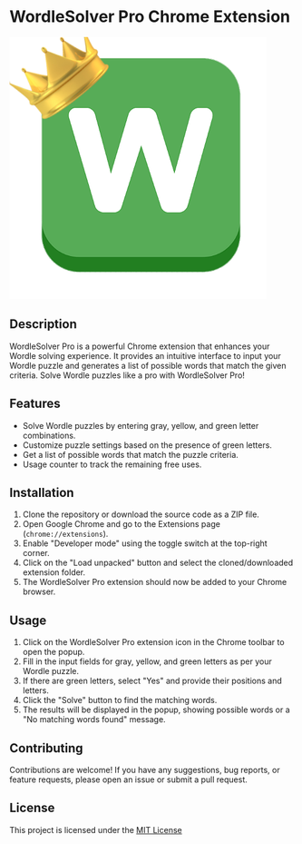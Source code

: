 # WordleSolver Pro Chrome Extension

![WordleSolver Pro](icon.png)

## Description

WordleSolver Pro is a powerful Chrome extension that enhances your Wordle solving experience. It provides an intuitive interface to input your Wordle puzzle and generates a list of possible words that match the given criteria. Solve Wordle puzzles like a pro with WordleSolver Pro!

## Features

- Solve Wordle puzzles by entering gray, yellow, and green letter combinations.
- Customize puzzle settings based on the presence of green letters.
- Get a list of possible words that match the puzzle criteria.
- Usage counter to track the remaining free uses.

## Installation

1. Clone the repository or download the source code as a ZIP file.
2. Open Google Chrome and go to the Extensions page (`chrome://extensions`).
3. Enable "Developer mode" using the toggle switch at the top-right corner.
4. Click on the "Load unpacked" button and select the cloned/downloaded extension folder.
5. The WordleSolver Pro extension should now be added to your Chrome browser.

## Usage

1. Click on the WordleSolver Pro extension icon in the Chrome toolbar to open the popup.
2. Fill in the input fields for gray, yellow, and green letters as per your Wordle puzzle.
3. If there are green letters, select "Yes" and provide their positions and letters.
4. Click the "Solve" button to find the matching words.
5. The results will be displayed in the popup, showing possible words or a "No matching words found" message.

## Contributing

Contributions are welcome! If you have any suggestions, bug reports, or feature requests, please open an issue or submit a pull request.

## License

This project is licensed under the [MIT License](https://opensource.org/license/mit/)

